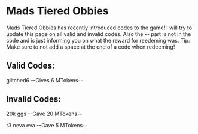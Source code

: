 # Mads Tiered Obbies
Mads Tiered Obbies has recently introduced codes to the game! I will try to update this page on all valid and invalid codes. Also the -- part is not in the code and is just informing you on what the reward for reedeming was. Tip: Make sure to not add a space at the end of a code when redeeming!

## Valid Codes:
glitched6 --Gives 6 MTokens--

## Invalid Codes:
20k ggs --Gave 20 MTokens--

r3  neva eva --Gave 5 MTokens--
